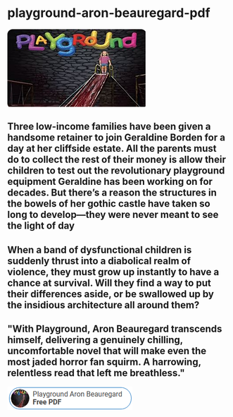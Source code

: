 # playground-aron-beauregard-pdf

<img src="https://github.com/AbrahamStewart/playground-aron-beauregard-pdf/blob/main/pg.png"/>

## Three low-income families have been given a handsome retainer to join Geraldine Borden for a day at her cliffside estate. All the parents must do to collect the rest of their money is allow their children to test out the revolutionary playground equipment Geraldine has been working on for decades. But there’s a reason the structures in the bowels of her gothic castle have taken so long to develop—they were never meant to see the light of day

## When a band of dysfunctional children is suddenly thrust into a diabolical realm of violence, they must grow up instantly to have a chance at survival. Will they find a way to put their differences aside, or be swallowed up by the insidious architecture all around them?

## "With Playground, Aron Beauregard transcends himself, delivering a genuinely chilling, uncomfortable novel that will make even the most jaded horror fan squirm. A harrowing, relentless read that left me breathless."

<img src="https://github.com/AbrahamStewart/playground-aron-beauregard-pdf/blob/main/dl.png"/>

